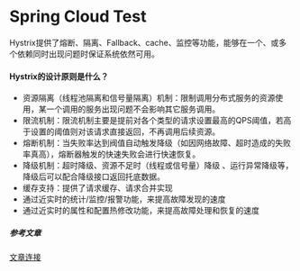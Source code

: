 Spring Cloud Test
====
Hystrix提供了熔断、隔离、Fallback、cache、监控等功能，能够在一个、或多个依赖同时出现问题时保证系统依然可用。

#### Hystrix的设计原则是什么？
* 资源隔离（线程池隔离和信号量隔离）机制：限制调用分布式服务的资源使用，某一个调用的服务出现问题不会影响其它服务调用。
* 限流机制：限流机制主要是提前对各个类型的请求设置最高的QPS阈值，若高于设置的阈值则对该请求直接返回，不再调用后续资源。
* 熔断机制：当失败率达到阀值自动触发降级（如因网络故障、超时造成的失败率真高），熔断器触发的快速失败会进行快速恢复。
* 降级机制：超时降级、资源不足时（线程或信号量）降级 、运行异常降级等，降级后可以配合降级接口返回托底数据。
* 缓存支持：提供了请求缓存、请求合并实现
* 通过近实时的统计/监控/报警功能，来提高故障发现的速度
* 通过近实时的属性和配置热修改功能，来提高故障处理和恢复的速度

##### 参考文章
[文章连接](https://www.jianshu.com/p/76dc45523807)
